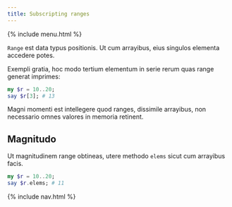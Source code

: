 ```yaml
---
title: Subscripting ranges
---
```


{% include menu.html %}

`Range` est data typus positionis. Ut cum arrayibus, eius singulos elementa accedere potes.

Exempli gratia, hoc modo tertium elementum in serie rerum quas range generat imprimes:

```raku
my $r = 10..20;
say $r[3]; # 13
```

Magni momenti est intellegere quod ranges, dissimile arrayibus, non necessario omnes valores in memoria retinent.

## Magnitudo

Ut magnitudinem range obtineas, utere methodo `elems` sicut cum arrayibus facis.

```raku
my $r = 10..20;
say $r.elems; # 11
```

{% include nav.html %}